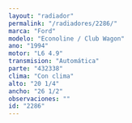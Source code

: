 ```yaml
---
layout: "radiador"
permalink: "/radiadores/2286/"
marca: "Ford"
modelo: "Econoline / Club Wagon"
ano: "1994"
motor: "L6 4.9"
transmision: "Automática"
parte: "432338"
clima: "Con clima"
alto: "20 1/4"
ancho: "26 1/2"
observaciones: ""
id: "2286"
---
```


